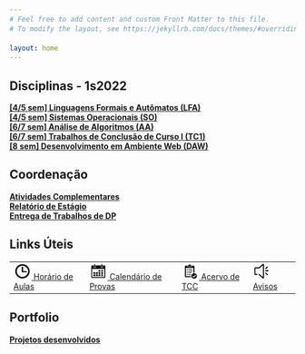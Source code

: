 ```yaml
---
# Feel free to add content and custom Front Matter to this file.
# To modify the layout, see https://jekyllrb.com/docs/themes/#overriding-theme-defaults

layout: home
---
```


<h2>Disciplinas - 1s2022</h2>

<a href="lfa"><b>[4/5 sem] Linguagens Formais e Autômatos (LFA)</b></a><br>
<a href="so"><b>[4/5 sem] Sistemas Operacionais (SO)</b></a><br>
<a href="aa"><b>[6/7 sem] Análise de Algoritmos (AA)</b></a><br>
<a href="tc1"><b>[6/7 sem] Trabalhos de Conclusão de Curso I (TC1)</b></a><br>
<a href="daw"><b>[8 sem] Desenvolvimento em Ambiente Web (DAW)</b></a><br>

<h2>Coordenação</h2>

<a href="ac"><b>Atividades Complementares</b></a><br>
<a href="estagio"><b>Relatório de Estágio</b></a><br>
<a href="dps"><b>Entrega de Trabalhos de DP</b></a><br>

<h2>Links Úteis</h2>

<table>
	<tr><td>
		<a href="horarios"><img src='images/ico-horario.png' height='30'> Horário de Aulas</a>
	</td><td>
		<a href="provas"><img src='images/ico-calend.png' height='30'> Calendário de Provas</a>
	</td><td>
		<a href="acervo"><img src='images/ico-tcc.png' height='30'> Acervo de TCC</a>
	</td><td>
		<a href="news"><img src='images/ico-news.png' height='30'> Avisos</a>		
	</td></tr>
</table>

<h2>Portfolio</h2>
<a href="projetos"><b>Projetos desenvolvidos</b></a>